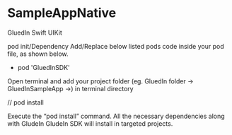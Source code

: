 # SampleAppNative
GluedIn Swift UIKit

pod init/Dependency
Add/Replace below listed pods code inside your pod file, as shown below.
- pod 'GluedInSDK'

Open terminal and add your project folder (eg. GluedIn folder → GluedInSampleApp →) in terminal directory



// pod install

Execute the “pod install” command. All the necessary dependencies along with GludeIn GludeIn SDK will install in targeted projects.

